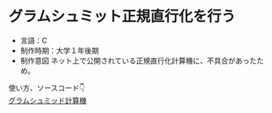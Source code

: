 # グラムシュミット正規直行化を行う
- 言語：C
- 制作時期：大学１年後期
- 制作意図
ネット上で公開されている正規直行化計算機に、不具合があったため。

使い方、ソースコード👇<br>
<a href = "https://note.com/towa57035260/n/n38d4282e09a6">グラムシュミッド計算機</a>

